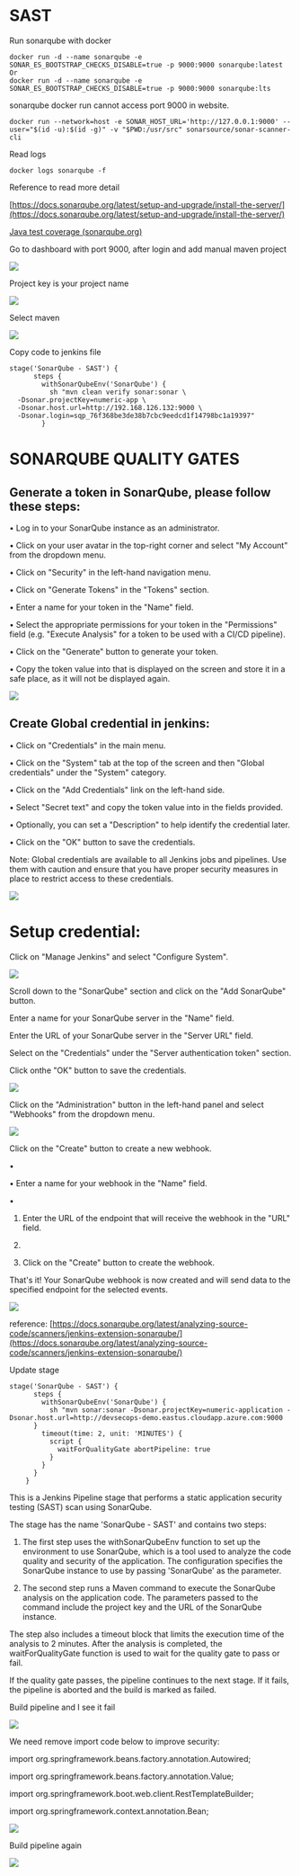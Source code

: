 # SAST



Run sonarqube  with docker

```
docker run -d --name sonarqube -e SONAR_ES_BOOTSTRAP_CHECKS_DISABLE=true -p 9000:9000 sonarqube:latest
Or
docker run -d --name sonarqube -e SONAR_ES_BOOTSTRAP_CHECKS_DISABLE=true -p 9000:9000 sonarqube:lts
```



sonarqube docker run cannot access port 9000 in website.

```
docker run --network=host -e SONAR_HOST_URL='http://127.0.0.1:9000' --user="$(id -u):$(id -g)" -v "$PWD:/usr/src" sonarsource/sonar-scanner-cli
```



Read logs

```
docker logs sonarqube -f
```



Reference to read more detail

[https://docs.sonarqube.org/latest/setup-and-upgrade/install-the-server/](https://docs.sonarqube.org/latest/setup-and-upgrade/install-the-server/)

[Java test coverage (sonarqube.org)](https://docs.sonarqube.org/latest/analyzing-source-code/test-coverage/java-test-coverage/)



Go to dashboard with port 9000, after login and add manual maven project







![](../media/10.%20SAST_1.png)



Project key is your project name

![](../media/10.%20SAST_2.png)



Select maven

![](../media/10.%20SAST_3.png)



Copy code to jenkins file

```
stage('SonarQube - SAST') {
      steps {
        withSonarQubeEnv('SonarQube') {
          sh "mvn clean verify sonar:sonar \
  -Dsonar.projectKey=numeric-app \
  -Dsonar.host.url=http://192.168.126.132:9000 \
  -Dsonar.login=sqp_76f368be3de38b7cbc9eedcd1f14798bc1a19397"
        }
```



# SONARQUBE QUALITY GATES



## Generate a token in SonarQube, please follow these steps:

•  Log in to your SonarQube instance as an administrator.

•  Click on your user avatar in the top-right corner and select "My Account" from the dropdown menu.

•  Click on "Security" in the left-hand navigation menu.

•  Click on "Generate Tokens" in the "Tokens" section.

•  Enter a name for your token in the "Name" field.

•  Select the appropriate permissions for your token in the "Permissions" field (e.g. "Execute Analysis" for a token to be used with a CI/CD pipeline).

•  Click on the "Generate" button to generate your token.

•  Copy the token value into  that is displayed on the screen and store it in a safe place, as it will not be displayed again.



![](../media/10.%20SAST_4.png)





## Create Global credential in jenkins:

•  Click on "Credentials" in the main menu.

•  Click on the "System" tab at the top of the screen and then "Global credentials" under the "System" category.

•  Click on the "Add Credentials" link on the left-hand side.

•  Select "Secret text" and  copy the token value into in the fields provided.

•  Optionally, you can set a "Description" to help identify the credential later.

•  Click on the "OK" button to save the credentials.



Note: Global credentials are available to all Jenkins jobs and pipelines. Use them with caution and ensure that you have proper security measures in place to restrict access to these credentials.



![](../media/10.%20SAST_5.png)





# Setup credential:



Click on "Manage Jenkins" and select "Configure System".



![](../media/10.%20SAST_6.png)



Scroll down to the "SonarQube" section and click on the "Add SonarQube" button.



Enter a name for your SonarQube server in the "Name" field.



Enter the URL of your SonarQube server in the "Server URL" field.



Select on the "Credentials" under the  "Server authentication token" section.



Click onthe "OK" button to save the credentials.

![](../media/10.%20SAST_7.png)





Click on the "Administration" button in the left-hand panel and select "Webhooks" from the dropdown menu.







![](../media/10.%20SAST_8.png)





Click on the "Create" button to create a new webhook.

•

•  Enter a name for your webhook in the "Name" field.

•

1. Enter the URL of the endpoint that will receive the webhook in the "URL" field.

2.

3. Click on the "Create" button to create the webhook.



That's it! Your SonarQube webhook is now created and will send data to the specified endpoint for the selected events.



![](../media/10.%20SAST_9.png)



reference: [https://docs.sonarqube.org/latest/analyzing-source-code/scanners/jenkins-extension-sonarqube/](https://docs.sonarqube.org/latest/analyzing-source-code/scanners/jenkins-extension-sonarqube/)



Update stage

```
stage('SonarQube - SAST') {
      steps {
        withSonarQubeEnv('SonarQube') {
          sh "mvn sonar:sonar -Dsonar.projectKey=numeric-application -Dsonar.host.url=http://devsecops-demo.eastus.cloudapp.azure.com:9000        }
        timeout(time: 2, unit: 'MINUTES') {
          script {
            waitForQualityGate abortPipeline: true
          }
        }
      }
    }
```

This is a Jenkins Pipeline stage that performs a static application security testing (SAST) scan using SonarQube.

The stage has the name 'SonarQube - SAST' and contains two steps:

1. The first step uses the withSonarQubeEnv function to set up the environment to use SonarQube, which is a tool used to analyze the code quality and security of the application. The configuration specifies the SonarQube instance to use by passing 'SonarQube' as the parameter.

2. The second step runs a Maven command to execute the SonarQube analysis on the application code. The parameters passed to the command include the project key and the URL of the SonarQube instance.

The step also includes a timeout block that limits the execution time of the analysis to 2 minutes. After the analysis is completed, the waitForQualityGate function is used to wait for the quality gate to pass or fail.

If the quality gate passes, the pipeline continues to the next stage. If it fails, the pipeline is aborted and the build is marked as failed.



Build pipeline and I see it fail



![](../media/10.%20SAST_10.png)



We need remove import code below to improve security:



import org.springframework.beans.factory.annotation.Autowired;

import org.springframework.beans.factory.annotation.Value;

import org.springframework.boot.web.client.RestTemplateBuilder;

import org.springframework.context.annotation.Bean;







![](../media/10.%20SAST_11.png)



Build pipeline again

![](../media/10.%20SAST_12.png)









